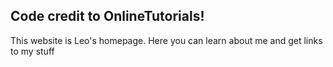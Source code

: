 Code credit to OnlineTutorials!
--------------
This website is Leo's homepage.
Here you can learn about me and get links to my stuff
